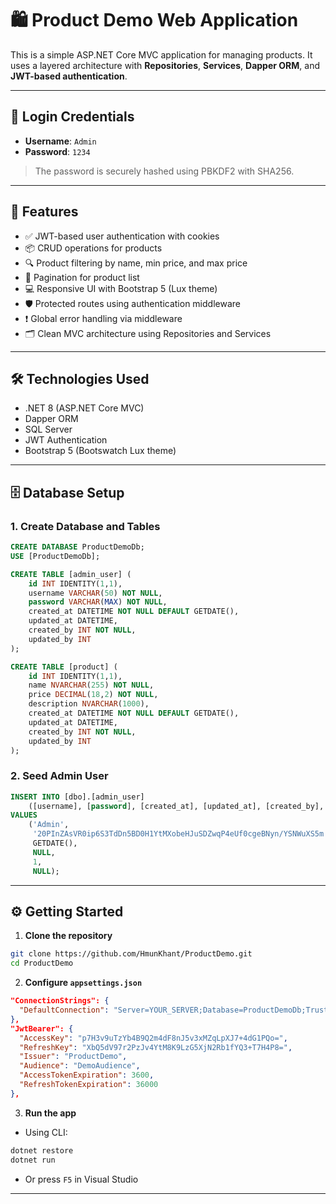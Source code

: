 # 🛍️ Product Demo Web Application

This is a simple ASP.NET Core MVC application for managing products. It uses a layered architecture with **Repositories**, **Services**, **Dapper ORM**, and **JWT-based authentication**.

---

## 🔐 Login Credentials

- **Username**: `Admin`  
- **Password**: `1234`

> The password is securely hashed using PBKDF2 with SHA256.

---

## 🚀 Features

- ✅ JWT-based user authentication with cookies
- 📦 CRUD operations for products
- 🔍 Product filtering by name, min price, and max price
- 📄 Pagination for product list
- 💻 Responsive UI with Bootstrap 5 (Lux theme)
- 🛡️ Protected routes using authentication middleware
- ❗ Global error handling via middleware
- 🗂️ Clean MVC architecture using Repositories and Services

---

## 🛠️ Technologies Used

- .NET 8 (ASP.NET Core MVC)
- Dapper ORM
- SQL Server
- JWT Authentication
- Bootstrap 5 (Bootswatch Lux theme)

---

## 🗄️ Database Setup

### 1. Create Database and Tables

```sql
CREATE DATABASE ProductDemoDb;
USE [ProductDemoDb];

CREATE TABLE [admin_user] (
    id INT IDENTITY(1,1),
    username VARCHAR(50) NOT NULL,
    password VARCHAR(MAX) NOT NULL,
    created_at DATETIME NOT NULL DEFAULT GETDATE(),
    updated_at DATETIME,
    created_by INT NOT NULL,
    updated_by INT
);

CREATE TABLE [product] (
    id INT IDENTITY(1,1),
    name NVARCHAR(255) NOT NULL,
    price DECIMAL(18,2) NOT NULL,
    description NVARCHAR(1000),
    created_at DATETIME NOT NULL DEFAULT GETDATE(),
    updated_at DATETIME,
    created_by INT NOT NULL,
    updated_by INT
);
```

### 2. Seed Admin User

```sql
INSERT INTO [dbo].[admin_user]
    ([username], [password], [created_at], [updated_at], [created_by], [updated_by])
VALUES
    ('Admin', 
     '20PInZAsVR0ip6S3TdDn5BD0H1YtMXobeHJuSDZwqP4eUf0cgeBNyn/YSNWuXS5m', 
     GETDATE(), 
     NULL, 
     1, 
     NULL);
```

---

## ⚙️ Getting Started

1. **Clone the repository**

```bash
git clone https://github.com/HmunKhant/ProductDemo.git
cd ProductDemo
```

2. **Configure `appsettings.json`**

```json
"ConnectionStrings": {
  "DefaultConnection": "Server=YOUR_SERVER;Database=ProductDemoDb;Trusted_Connection=True;"
},
"JwtBearer": {
  "AccessKey": "p7H3v9uTzYb4B9Q2m4dF8nJ5v3xMZqLpXJ7+4dG1PQo=",
  "RefreshKey": "XbQ5dV97r2PzJv4YtM8K9LzG5XjN2Rb1fYQ3+T7H4P8=",
  "Issuer": "ProductDemo",
  "Audience": "DemoAudience",
  "AccessTokenExpiration": 3600,
  "RefreshTokenExpiration": 36000
},
```

3. **Run the app**

- Using CLI:

```bash
dotnet restore
dotnet run
```

- Or press `F5` in Visual Studio

---